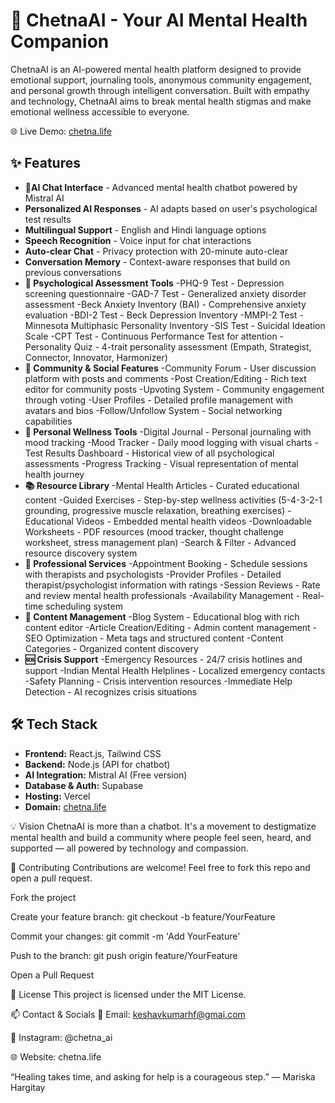 # 🌸 ChetnaAI - Your AI Mental Health Companion

ChetnaAI is an AI-powered mental health platform designed to provide emotional support, journaling tools, anonymous community engagement, and personal growth through intelligent conversation. Built with empathy and technology, ChetnaAI aims to break mental health stigmas and make emotional wellness accessible to everyone.

🌐 Live Demo: [chetna.life](https://chetna.life)

## ✨ Features

- **🤖AI Chat Interface** - Advanced mental health chatbot powered by Mistral AI
- **Personalized AI Responses** - AI adapts based on user's psychological test results
- **Multilingual Support** - English and Hindi language options
- **Speech Recognition** - Voice input for chat interactions
- **Auto-clear Chat** - Privacy protection with 20-minute auto-clear
- **Conversation Memory** - Context-aware responses that build on previous conversations
- **🧠 Psychological Assessment Tools**
      -PHQ-9 Test - Depression screening questionnaire
      -GAD-7 Test - Generalized anxiety disorder assessment
      -Beck Anxiety Inventory (BAI) - Comprehensive anxiety evaluation
      -BDI-2 Test - Beck Depression Inventory
      -MMPI-2 Test - Minnesota Multiphasic Personality Inventory
      -SIS Test - Suicidal Ideation Scale
      -CPT Test - Continuous Performance Test for attention
      -Personality Quiz - 4-trait personality assessment (Empath, Strategist, Connector, Innovator, Harmonizer)
- **👥 Community & Social Features**
     -Community Forum - User discussion platform with posts and comments
     -Post Creation/Editing - Rich text editor for community posts
     -Upvoting System - Community engagement through voting
     -User Profiles - Detailed profile management with avatars and bios
     -Follow/Unfollow System - Social networking capabilities
- **📝 Personal Wellness Tools**
     -Digital Journal - Personal journaling with mood tracking
     -Mood Tracker - Daily mood logging with visual charts
     -Test Results Dashboard - Historical view of all psychological assessments
     -Progress Tracking - Visual representation of mental health journey
- **📚 Resource Library**
     -Mental Health Articles - Curated educational content
     -Guided Exercises - Step-by-step wellness activities (5-4-3-2-1 grounding, progressive muscle relaxation, breathing exercises)
     -Educational Videos - Embedded mental health videos
     -Downloadable Worksheets - PDF resources (mood tracker, thought challenge worksheet, stress management plan)
     -Search & Filter - Advanced resource discovery system
- **🏥 Professional Services**
     -Appointment Booking - Schedule sessions with therapists and psychologists
     -Provider Profiles - Detailed therapist/psychologist information with ratings
     -Session Reviews - Rate and review mental health professionals
     -Availability Management - Real-time scheduling system
- **📖 Content Management**
     -Blog System - Educational blog with rich content editor
     -Article Creation/Editing - Admin content management
     -SEO Optimization - Meta tags and structured content
     -Content Categories - Organized content discovery
- **🆘 Crisis Support**
    -Emergency Resources - 24/7 crisis hotlines and support
    -Indian Mental Health Helplines - Localized emergency contacts
    -Safety Planning - Crisis intervention resources
    -Immediate Help Detection - AI recognizes crisis situations

## 🛠️ Tech Stack

- **Frontend:** React.js, Tailwind CSS
- **Backend:** Node.js (API for chatbot)
- **AI Integration:** Mistral AI (Free version)
- **Database & Auth:** Supabase
- **Hosting:** Vercel
- **Domain:** [chetna.life](https://chetna.life)


💡 Vision
ChetnaAI is more than a chatbot. It's a movement to destigmatize mental health and build a community where people feel seen, heard, and supported — all powered by technology and compassion.

🤝 Contributing
Contributions are welcome! Feel free to fork this repo and open a pull request.

Fork the project

Create your feature branch: git checkout -b feature/YourFeature

Commit your changes: git commit -m 'Add YourFeature'

Push to the branch: git push origin feature/YourFeature

Open a Pull Request

📜 License
This project is licensed under the MIT License.

📫 Contact & Socials
📧 Email: keshavkumarhf@gmai.com

📸 Instagram: @chetna_ai

🌐 Website: chetna.life

“Healing takes time, and asking for help is a courageous step.” — Mariska Hargitay

